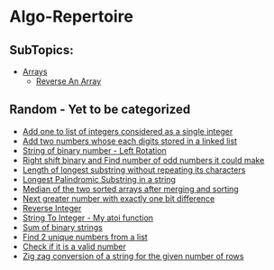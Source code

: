 # Algo-Repertoire

## SubTopics:
* [Arrays](Arrays/)
  * [Reverse An Array](Arrays/Reverse_An_Array/)


## Random - Yet to be categorized

* [Add one to list of integers considered as a single integer](Add_One_list_considered_as_integer.py)<br>
* [Add two numbers whose each digits stored in a linked list](AddTwoNumbers_LinkedList.py)<br>
* [String of binary number - Left Rotation](BinaryString_LeftRotation.py)<br>
* [Right shift binary and Find number of odd numbers it could make](FindLogicAndPrintOutput.py)<br>
* [Length of longest substring without repeating its characters](LengthOfLongestSubstring.py)<br>
* [Longest Palindromic Substring in a string](LongestPalindromicSubstring.py)<br>
* [Median of the two sorted arrays after merging and sorting](MedianOfTwoSortedArrays.py)<br>
* [Next greater number with exactly one bit difference](next_greater_number_with_one_bit_different.py)<br>
* [Reverse Integer](ReverseInteger.py)<br>
* [String To Integer - My atoi function](StringToInteger_MyAtoi.py)<br>
* [Sum of binary strings](Sum_Binary_Strings.py)<br>
* [Find 2 unique numbers from a list](Unique2Numbers.py)<br>
* [Check if it is a valid number](ValidNumber.py)<br>
* [Zig zag conversion of a string for the given number of rows](ZigZagConversion.py)<br>
